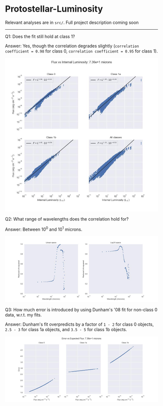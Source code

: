 # Protostellar-Luminosity

Relevant analyses are in `src/`. Full project description coming soon

---

Q1: Does the fit still hold at class 1?

Answer: Yes, though the correlation degrades slightly (`correlation coefficient = 0.98` for class 0, `correlation coefficient = 0.95` for class 1). 

![](src/images/flux_vs_lint_7.36e+1.jpg)


Q2: What range of wavelengths does the correlation hold for?

Answer: Between $10^0$ and $10^1$ microns.

![](src/images/corr_coef.jpg)


Q3: How much error is introduced by using Dunham's '08 fit for non-class 0 data, w.r.t. my fits.

Answer: Dunham's fit overpredicts by a factor of `1 - 2` for class 0 objects, `2.5 - 3` for class 1a objects, and `3.5 - 5` for class 1b objects.

![](src/images/error.jpg)
